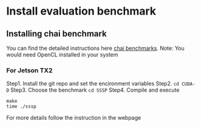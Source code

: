 # Install evaluation benchmark
## Installing chai benchmark
You can find the detailed instructions here [chai benchmarks](https://chai-benchmarks.github.io/gettingstarted/).
Note: You would need OpenCL installed in your system
### For Jetson TX2
Step1. Install the git repo and set the encironment variables
Step2. ``` cd CUDA-D ```
Step3. Choose the benchmark ``` cd SSSP ```
Step4. Compile and execute
```
make
time ./sssp

```
For more details follow the instruction in the webpage


